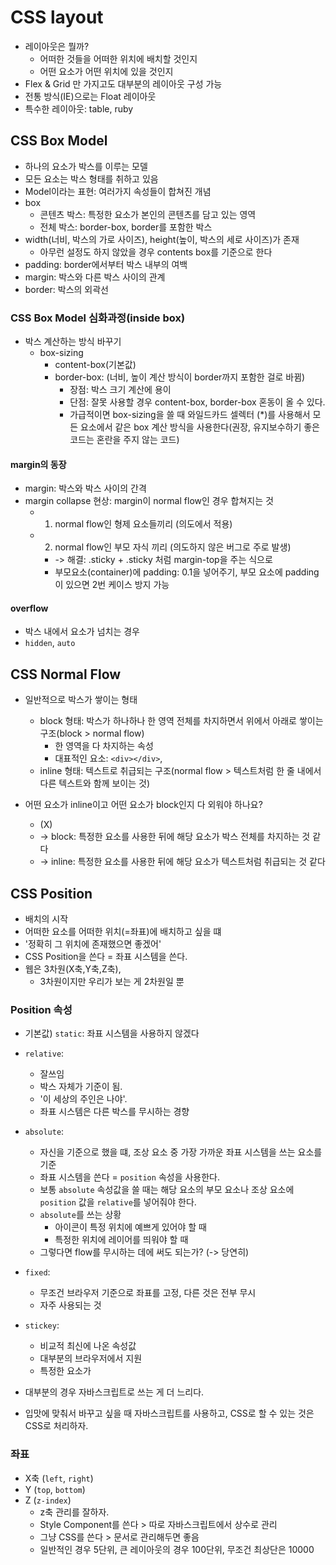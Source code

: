 # CSS layout

- 레이아웃은 뭘까?
  - 어떠한 것들을 어떠한 위치에 배치할 것인지
  - 어떤 요소가 어떤 위치에 있을 것인지
- Flex & Grid 만 가지고도 대부분의 레이아웃 구성 가능
- 전통 방식(IE)으로는 Float 레이아웃
- 특수한 레이아웃: table, ruby

## CSS Box Model

- 하나의 요소가 박스를 이루는 모델
- 모든 요소는 박스 형태를 취하고 있음
- Model이라는 표현: 여러가지 속성들이 합쳐진 개념
- box
  - 콘텐츠 박스: 특정한 요소가 본인의 콘텐츠를 담고 있는 영역
  - 전체 박스: border-box, border를 포함한 박스
- width(너비, 박스의 가로 사이즈), height(높이, 박스의 세로 사이즈)가 존재
  - 아무런 설정도 하지 않았을 경우 contents box를 기준으로 한다
- padding: border에서부터 박스 내부의 여백
- margin: 박스와 다른 박스 사이의 관계
- border: 박스의 외곽선

### CSS Box Model 심화과정(inside box)

- 박스 계산하는 방식 바꾸기
  - box-sizing
    - content-box(기본값)
    - border-box: (너비, 높이 계산 방식이 border까지 포함한 걸로 바뀜)
      - 장점: 박스 크기 계산에 용이
      - 단점: 잘못 사용할 경우 content-box, border-box 혼동이 올 수 있다.
      - 가급적이면 box-sizing을 쓸 때 와일드카드 셀렉터 (\*)를 사용해서 모든 요소에서 같은 box 계산 방식을 사용한다(권장, 유지보수하기 좋은 코드는 혼란을 주지 않는 코드)

#### margin의 동장

- margin: 박스와 박스 사이의 간격
- margin collapse 현상: margin이 normal flow인 경우 합쳐지는 것
  - 1. normal flow인 형제 요소들끼리 (의도에서 적용)
  - 2. normal flow인 부모 자식 끼리 (의도하지 않은 버그로 주로 발생)
    - -> 해결: .sticky + .sticky 처럼 margin-top을 주는 식으로
    - 부모요소(container)에 padding: 0.1을 넣어주기, 부모 요소에 padding이 있으면 2번 케이스 방지 가능

#### overflow

- 박스 내에서 요소가 넘치는 경우
- `hidden`, `auto`

## CSS Normal Flow

- 일반적으로 박스가 쌓이는 형태

  - block 형태: 박스가 하나하나 한 영역 전체를 차지하면서 위에서 아래로 쌓이는 구조(block > normal flow)
    - 한 영역을 다 차지하는 속성
    - 대표적인 요소: `<div></div>`,
  - inline 형태: 텍스트로 취급되는 구조(normal flow > 텍스트처럼 한 줄 내에서 다른 텍스트와 함께 보이는 것)

- 어떤 요소가 inline이고 어떤 요소가 block인지 다 외워야 하나요?
  - (X)
  - -> block: 특정한 요소를 사용한 뒤에 해당 요소가 박스 전체를 차지하는 것 같다
  - -> inline: 특정한 요소를 사용한 뒤에 해당 요소가 텍스트처럼 취급되는 것 같다

## CSS Position

- 배치의 시작
- 어떠한 요소를 어떠한 위치(=좌표)에 배치하고 싶을 떄
- '정확히 그 위치에 존재했으면 좋겠어'
- CSS Position을 쓴다 = 좌표 시스템을 쓴다.
- 웹은 3차원(X축,Y축,Z축),
  - 3차원이지만 우리가 보는 게 2차원일 뿐

### Position 속성

- 기본값) `static`: 좌표 시스템을 사용하지 않겠다
- `relative`:
  - 잘쓰임
  - 박스 자체가 기준이 됨.
  - '이 세상의 주인은 나야'.
  - 좌표 시스템은 다른 박스를 무시하는 경향
- `absolute`:
  - 자신을 기준으로 했을 떄, 조상 요소 중 가장 가까운 좌표 시스템을 쓰는 요소를 기준
  - 좌표 시스템을 쓴다 = `position` 속성을 사용한다.
  - 보통 `absolute` 속성값을 쓸 때는 해당 요소의 부모 요소나 조상 요소에 `position` 값을 `relative`를 넣어줘야 한다.
  - `absolute`를 쓰는 상황
    - 아이콘이 특정 위치에 예쁘게 있어야 할 때
    - 특정한 위치에 레이어를 띄워야 할 때
  - 그렇다면 flow를 무시하는 데에 써도 되는가? (-> 당연히)
- `fixed`:
  - 무조건 브라우저 기준으로 좌표를 고정, 다른 것은 전부 무시
  - 자주 사용되는 것
- `stickey`:

  - 비교적 최신에 나온 속성값
  - 대부분의 브라우저에서 지원
  - 특정한 요소가

- 대부분의 경우 자바스크립트로 쓰는 게 더 느리다.
- 입맛에 맞춰서 바꾸고 싶을 때 자바스크립트를 사용하고, CSS로 할 수 있는 것은 CSS로 처리하자.

### 좌표

- X축 (`left`, `right`)
- Y (`top`, `bottom`)
- Z (`z-index`)
  - z축 관리를 잘하자.
  - Style Component를 쓴다 > 따로 자바스크립트에서 상수로 관리
  - 그냥 CSS를 쓴다 > 문서로 관리해두면 좋음
  - 일반적인 경우 5단위, 큰 레이아웃의 경우 100단위, 무조건 최상단은 10000
